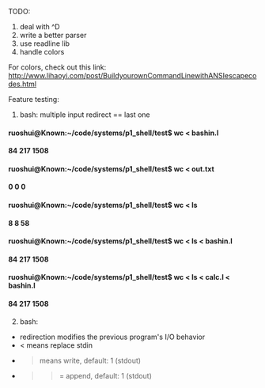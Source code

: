 TODO:
1. deal with ^D
2. write a better parser
3. use readline lib
4. handle colors


For colors, check out this link:
http://www.lihaoyi.com/post/BuildyourownCommandLinewithANSIescapecodes.html

Feature testing:
1. bash: multiple input redirect == last one
#### ruoshui@Known:~/code/systems/p1_shell/test$ wc < bashin.l 
####   84  217 1508
#### ruoshui@Known:~/code/systems/p1_shell/test$ wc < out.txt 
#### 0 0 0
#### ruoshui@Known:~/code/systems/p1_shell/test$ wc < ls
####  8  8 58
#### ruoshui@Known:~/code/systems/p1_shell/test$ wc < ls < bashin.l 
####   84  217 1508
#### ruoshui@Known:~/code/systems/p1_shell/test$ wc < ls < calc.l < bashin.l 
####   84  217 1508

2. bash:
  - redirection modifies the previous program's I/O behavior
  - < means replace stdin
  - > means write, default: 1 (stdout)
  - >> = append, default: 1 (stdout)